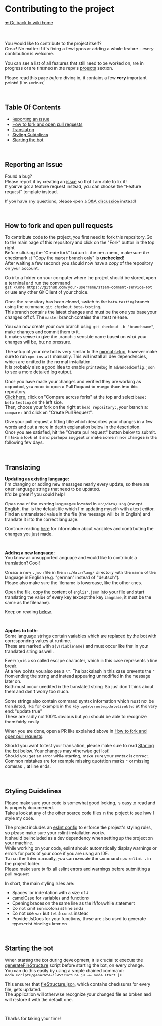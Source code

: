 # Contributing to the project
[⬅️ Go back to wiki home](./#readme)

&nbsp;

You would like to contribute to the project itself?  
Great! No matter if it's fixing a few typos or adding a whole feature - every contribution is welcome.  

You can see a list of all features that still need to be worked on, are in progress or are finished in the repo's [projects](https://github.com/3urobeat/steam-comment-service-bot/projects) section.  

Please read this page *before* diving in, it contains a few **very** important points! (I'm serious)

&nbsp;

## Table Of Contents
- [Reporting an issue](#reporting-an-issue)
- [How to fork and open pull requests](#how-to-fork-and-open-pull-requests)
- [Translating](#translating)
- [Styling Guidelines](#styling-guidelines)
- [Starting the bot](#starting-the-bot)

&nbsp;

## Reporting an Issue
Found a bug?  
Please report it by creating an [issue](https://github.com/3urobeat/steam-comment-service-bot/issues/new/choose) so that I am able to fix it!  
If you've got a feature request instead, you can choose the "Feature request" template instead.
  
If you have any questions, please open a [Q&A discussion](https://github.com/3urobeat/steam-comment-service-bot/discussions/new?category=q-a) instead!

&nbsp;

## How to fork and open pull requests
To contribute code to the project, you first need to fork this repository. Go to the main page of this repository and click on the "Fork" button in the top right.  
Before clicking the "Create fork" button in the next menu, make sure the checkmark at "Copy the `master` branch only" is **unchecked**!  
After waiting a few seconds you should now have a *copy* of the repository on your account.

Go into a folder on your computer where the project should be stored, open a terminal and run the command  
`git clone https://github.com/your-username/steam-comment-service-bot` or use any other Git Client of your choice.  

Once the repository has been cloned, switch to the `beta-testing` branch using the command `git checkout beta-testing`.  
This branch contains the latest changes and must be the one you base your changes off of. The `master` branch contains the latest release.

You can now create your own branch using `git checkout -b "branchname"`, make changes and commit them to it.  
It makes sense to give the branch a sensible name based on what your changes will be, but no pressure.  

The setup of your dev bot is very similar to the [normal setup](./setup_guide.md), however make sure to run `npm install` manually. This will install all dev dependencies, which are omitted in the normal installation.  
It is probably also a good idea to enable `printDebug` in `advancedconfig.json` to see a more detailed log output.

Once you have made your changes and verified they are working as expected, you need to open a Pull Request to merge them into this repository.  
[Click here](https://github.com/3urobeat/steam-comment-service-bot/compare/), click on "Compare across forks" at the top and select `base: beta-testing` on the left side.  
Then, choose your fork on the right at `head repository:`, your branch at `compare:` and click on "Create Pull Request".

Give your pull request a fitting title which describes your changes in a few words and put a more in depth explanation below in the description.  
Once you are satisfied, hit the "Create pull request" button below to submit.  
I'll take a look at it and perhaps suggest or make some minor changes in the following few days.  

&nbsp;

## Translating
**Updating an existing language:**  
I'm changing or adding new messages nearly every update, so there are often language strings that need to be updated.  
It'd be great if you could help!  

Open one of the existing languages located in `src/data/lang` (except English, that is the default file which I'm updating myself) with a text editor.  
Find an untranslated value in the file (the message will be in English) and translate it into the correct language.  

Continue reading [here](#translating-general-info) for information about variables and contributing the changes you just made.

&nbsp;

**Adding a new language:**  
You know an unsupported language and would like to contribute a translation? Cool!  

Create a new `.json` file in the `src/data/lang/` directory with the name of the language in English (e.g. "german" instead of "deutsch").  
Please also make sure the filename is lowercase, like the other ones.  

Open the file, copy the content of `english.json` into your file and start translating the value of every key (except the key `langname`, it must be the same as the filename).  

Keep on reading [below](#translating-general-info).

&nbsp;

<a id="translating-general-info"></a>

**Applies to both:**  
Some language strings contain variables which are replaced by the bot with corresponding values at runtime.  
These are marked with `${variablename}` and must occur like that in your translated string as well.  

Every `\n` is a so called escape character, which in this case represents a line break.  
At a few points you also see a `\"`. The backslash in this case prevents the `"` from ending the string and instead appearing unmodified in the message later on.  
Both must occur unedited in the translated string. So just don't think about them and don't worry too much.

Some strings also contain command syntax information which must not be translated, like for example in the key `updaterautoupdatedisabled` at the very end: "update true"  
These are sadly not 100% obvious but you should be able to recognize them fairly easily.

When you are done, open a PR like explained above in [How to fork and open pull requests](#how-to-fork-and-open-pull-requests).  

Should you want to test your translation, please make sure to read [Starting the bot](#starting-the-bot) below. Your changes may otherwise get lost!  
Should you get an error while starting, make sure your syntax is correct. Common mistakes are for example missing quotation marks `"` or missing commas `,` at line ends.

&nbsp;

## Styling Guidelines
Please make sure your code is somewhat good looking, is easy to read and is properly documented.  
Take a look at any of the other source code files in the project to see how I style my code.

The project includes an [eslint config](/.eslintrc.json) to enforce the project's styling rules, so please make sure your eslint installation works.  
It should be included as a dev dependency when setting up the project on your machine.  
While working on your code, eslint should automatically display warnings or errors for parts of your code if you are using an IDE.  
To run the linter manually, you can execute the command `npx eslint .` in the project folder.  
Please make sure to fix all eslint errors and warnings before submitting a pull request.

In short, the main styling rules are:
- Spaces for indentation with a size of `4`
- camelCase for variables and functions
- Opening braces on the same line as the if/for/while statement
- Do not omit semicolons at line ends
- Do not use `var` but `let` & `const` instead
- Provide JsDocs for your functions, these are also used to generate typescript bindings later on

&nbsp;

## Starting the bot
When starting the bot during development, it is crucial to execute the [generateFileStructure](/scripts/generateFileStructure.js) script before starting the bot, on every change.  
You can do this easily by using a simple chained command:  
`node scripts/generateFileStructure.js && node start.js`

This ensures that [fileStructure.json](/src/data/fileStructure.json), which contains checksums for every file, gets updated.  
The application will otherwise recognize your changed file as broken and will restore it with the default one.

&nbsp;

Thanks for taking your time!
